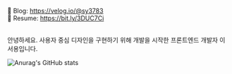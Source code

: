 📒 Blog: https://velog.io/@sy3783 <br/>
📄 Resume: https://bit.ly/3DUC7Ci <br/><br/>

안녕하세요. 사용자 중심 디자인을 구현하기 위해 개발을 시작한 프론트엔드 개발자 이서용입니다. <br/>

![Anurag's GitHub stats](https://github-readme-stats.vercel.app/api?username=seoyong-lee&show_icons=true&&hide=stars,contribs)
